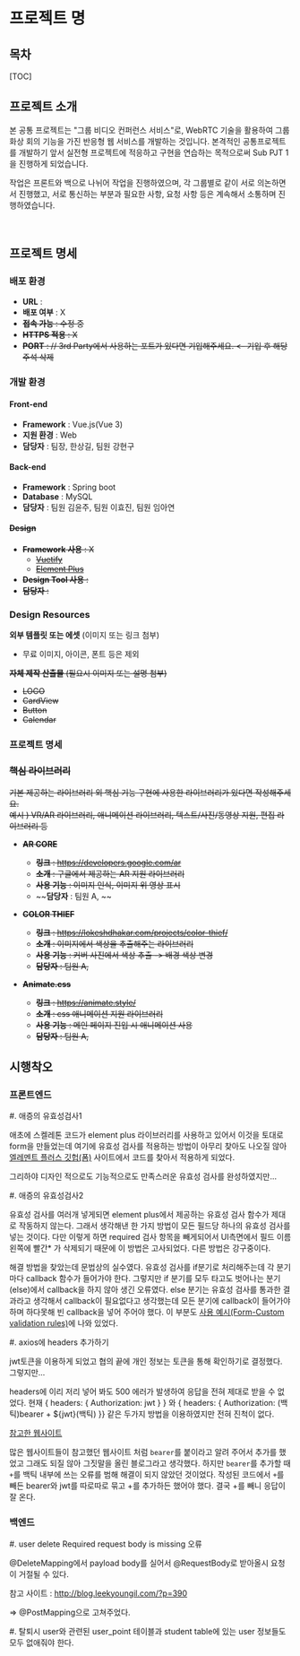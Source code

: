 # 프로젝트 명

## 목차

[TOC]



## 프로젝트 소개

본 공통 프로젝트는 "그룹 비디오 컨퍼런스 서비스"로, WebRTC 기술을 활용하여 그룹 화상 회의 기능을 가진 반응형 웹 서비스를 개발하는 것입니다.
본격적인 공통프로젝트를 개발하기 앞서 실전형 프로젝트에 적응하고 구현을 연습하는 목적으로써 Sub PJT 1을 진행하게 되었습니다.

작업은 프론트와 백으로 나뉘어 작업을 진행하였으며, 각 그룹별로 같이 서로 의논하면서 진행했고, 서로 통신하는 부분과 필요한 사항, 요청 사항 등은 계속해서 소통하며 진행하였습니다.

<br>

## 프로젝트 명세

### 배포 환경

- __URL__ : 
- __배포 여부__ : X
- ~~__접속 가능__ : 수정 중~~
- ~~__HTTPS 적용__ : X~~
- ~~__PORT__ : // 3rd Party에서 사용하는 포트가 있다면 기입해주세요. <- 기입 후 해당 주석 삭제~~
  <br>

### 개발 환경

#### Front-end

- __Framework__ : Vue.js(Vue 3)
- __지원 환경__ : Web 
- __담당자__ : 팀장, 한상길, 팀원 강현구
  <br>

#### Back-end

- __Framework__ : Spring boot
- __Database__ : MySQL
- __담당자__ : 팀원 김윤주, 팀원 이효진, 팀원 임아연
  <br>

#### ~~Design~~

- ~~__Framework 사용__ : X~~
  - ~~[Vuetify](https://vuetifyjs.com/)~~
  - ~~[Element Plus](https://element-plus.org/)~~
- ~~__Design Tool 사용__ :~~
- ~~__담당자__ :~~
  <br>

### Design Resources

__외부 템플릿 또는 에셋__ (이미지 또는 링크 첨부)

- 무료 이미지, 아이콘, 폰트 등은 제외



~~__자체 제작 산출물__ (필요시 이미지 또는 설명 첨부)~~

- ~~LOGO~~
- ~~CardView~~
- ~~Button~~
- ~~Calendar~~
  <br>

### 프로젝트 명세



### ~~핵심 라이브러리~~

~~기본 제공하는 라이브러리 외 핵심 기능 구현에 사용한 라이브러리가 있다면 작성해주세요.   
예시 ) VR/AR 라이브러리, 애니메이션 라이브러리, 텍스트/사진/동영상 지원, 편집 라이브러리 등~~

- ~~__AR CORE__~~
  - ~~__링크__ : https://developers.google.com/ar~~
  - ~~__소개__ : 구글에서 제공하는 AR 지원 라이브러리~~
  - ~~__사용 기능__ : 이미지 인식, 이미지 위 영상 표시~~
  - ~~__담당자__ : 팀원 A, ~~

- ~~__COLOR THIEF__~~
  - ~~__링크__ : https://lokeshdhakar.com/projects/color-thief/~~
  - ~~__소개__ : 이미지에서 색상을 추출해주는 라이브러리~~
  - ~~__사용 기능__ : 커버 사진에서 색상 추출 -> 배경 색상 변경~~
  - ~~__담당자__ : 팀원 A,~~

- ~~__Animate.css__~~
  - ~~__링크__ : https://animate.style/~~
  - ~~__소개__ : css 애니메이션 지원 라이브러리~~
  - ~~__사용 기능__ : 메인 페이지 진입 시 애니메이션 사용~~
  - ~~__담당자__ : 팀원 A,~~



## 시행착오

### 프론트엔드

#. 애증의 유효성검사1

애초에 스켈레톤 코드가 element plus 라이브러리를 사용하고 있어서 이것을 토대로 form을 만들었는데 여기에 유효성 검사를 적용하는 방법이 아무리 찾아도 나오질 않아 [엘레멘트 플러스 깃헙(폼)](https://github.com/element-plus/element-plus/blob/dev/website/docs/en-US/form.md) 사이트에서 코드를 찾아서 적용하게 되었다. 

그리하야 디자인 적으로도 기능적으로도 만족스러운 유효성 검사를 완성하였지만...



#. 애증의 유효성검사2

유효성 검사를 여러개 넣게되면 element plus에서 제공하는 유효성 검사 함수가 제대로 작동하지 않는다. 그래서 생각해낸 한 가지 방법이 모든 필드당 하나의 유효성 검사를 넣는 것이다. 다만 이렇게 하면 required 검사 항목을 빼게되어서 UI측면에서 필드 이름 왼쪽에 빨간* 가 삭제되기 때문에 이 방법은 고사되었다. 다른 방법은 강구중이다. 

해결 방법을 찾았는데 문법상의 실수였다.  유효성 검사를 if분기로 처리해주는데 각 분기마다 callback 함수가 들어가야 한다. 그렇지만 if 분기를 모두 타고도 벗어나는 분기(else)에서 callback을 하지 않아 생긴 오류였다. else 분기는 유효성 검사를 통과한 결과라고 생각해서 callback이 필요없다고 생각했는데 모든 분기에 callback이 들어가야하며 하다못해 빈 callback을 넣어 주어야 했다. 이 부분도 [사용 예시(Form-Custom validation rules)](https://element-plus.org/#/en-US/component/form)에 나와 있었다.



#. axios에 headers 추가하기

jwt토큰을 이용하게 되었고 협의 끝에 개인 정보는 토큰을 통해 확인하기로 결정했다. 그렇지만...

headers에 이리 저리 넣어 봐도 500 에러가 발생하여 응답을 전혀 제대로 받을 수 없었다. 현재 { headers: { Authorization: jwt } } 와 { headers: { Authorization: (백틱)bearer + ${jwt}(백틱) }} 같은 두가지 방법을 이용하였지만 전혀 진척이 없다.

[참고한 웹사이트](https://www.codegrepper.com/code-examples/javascript/axios+send+jwt+token+header)

많은 웹사이트들이 참고했던 웹사이트 처럼 `bearer`를 붙이라고 알려 주어서 추가를 했었고 그래도 되질 않아 그짓말을 올린 블로그라고 생각했다. 하지만 `bearer`를 추가할 때 `+`를 백틱 내부에 쓰는 오류를 범해 해결이 되지 않았던 것이었다. 작성된 코드에서 `+`를 빼든 bearer와 jwt를 따로따로 묶고 +를 추가하든 했어야 했다. 결국 +를 빼니 응답이 잘 온다.



### 백엔드

#. user delete Required request body is missing 오류

@DeleteMapping에서 payload body를 실어서 @RequestBody로 받아올시 요청이 거절될 수 있다. <br>

참고 사이트 : http://blog.leekyoungil.com/?p=390

=> @PostMapping으로 고쳐주었다.

#. 탈퇴시 user와 관련된 user_point 테이블과 student table에 있는 user 정보들도 모두 없애줘야 한다. 

